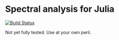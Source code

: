 # Spectral analysis for Julia

[![Build Status](https://travis-ci.org/simonster/Synchrony.jl.png?branch=master)](https://travis-ci.org/simonster/Synchrony.jl)

Not yet fully tested. Use at your own peril.